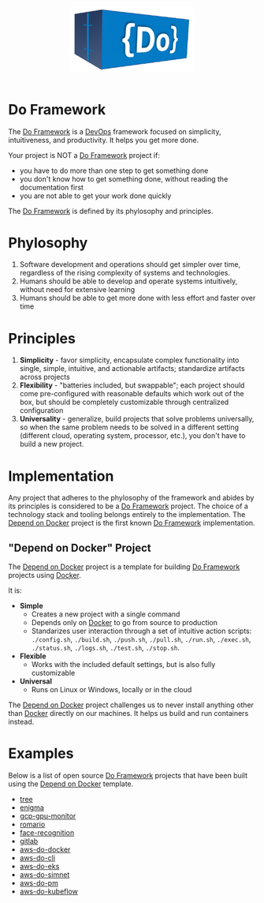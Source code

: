 <div align="center">
<img src="img/DoLogo.png" width="50%"/>
</div>
<br/>

# Do Framework 
The [Do Framework](https://github.com/iankoulski/do-framework) is a [DevOps](https://en.wikipedia.org/wiki/DevOps) framework focused on simplicity, intuitiveness, and productivity. It helps you get more done.

Your project is NOT a [Do Framework](https://github.com/iankoulski/do-framework) project if:
* you have to do more than one step to get something done
* you don't know how to get something done, without reading the documentation first
* you are not able to get your work done quickly

The [Do Framework](https://github.com/iankoulski/do-framework) is defined by its phylosophy and principles.

# Phylosophy
1. Software development and operations should get simpler over time, regardless of the rising complexity of systems and technologies. 
2. Humans should be able to develop and operate systems intuitively, without need for extensive learning 
3. Humans should be able to get more done with less effort and faster over time

# Principles
1. **Simplicity** - favor simplicity, encapsulate complex functionality into single, simple, intuitive, and actionable artifacts; standardize artifacts across projects
2. **Flexibility** - "batteries included, but swappable"; each project should come pre-configured with reasonable defaults which work out of the box, but should be completely customizable through centralized configuration
3. **Universality** - generalize, build projects that solve problems universally, so when the same problem needs to be solved in a different setting (different cloud, operating system, processor, etc.), you don't have to build a new project.

# Implementation
Any project that adheres to the phylosophy of the framework and abides by its principles is considered to be a [Do Framework](https://github.com/iankoulski/do-framework) project. The choice of a technology stack and tooling belongs entirely to the implementation. The [Depend on Docker](https://github.com/iankoulski/depend-on-docker) project is the first known [Do Framework](https://github.com/iankoulski/do-framework) implementation. 

## "Depend on Docker" Project
The [Depend on Docker](https://github.com/iankoulski/depend-on-docker) project is a template for building [Do Framework](https://github.com/iankoulski/do-framework) projects using [Docker](https://www.docker.com). 

It is:
* **Simple**
    * Creates a new project with a single command
    * Depends only on [Docker](https://docker.com) to go from source to production
    * Standarizes user interaction through a set of intuitive action scripts: `./config.sh`, `./build.sh`, `./push.sh`, `./pull.sh`, `./run.sh`, `./exec.sh`, `./status.sh`, `./logs.sh`, `./test.sh`, `./stop.sh`.
* **Flexible**
    * Works with the included default settings, but is also fully customizable 
* **Universal**
    * Runs on Linux or Windows, locally or in the cloud

The [Depend on Docker](https://github.com/iankoulski/depend-on-docker) project challenges us to never install anything other than [Docker](https://docker.com) directly on our machines. It helps us build and run containers instead.

# Examples
Below is a list of open source [Do Framework](https://github.com/iankoulski/do-framework) projects that have been built using the [Depend on Docker](https://github.com/iankoulski/depend-on-docker) template.

* [tree](https://github.com/iankoulski/tree)
* [enigma](https://github.com/iankoulski/enigma)
* [gcp-gpu-monitor](https://github.com/iankoulski/gcp-gpu-monitor)
* [romario](https://github.com/fabiononato/romario)
* [face-recognition](https://github.com/iankoulski/depend-on-docker-ai)
* [gitlab](https://github.com/iankoulski/gitlab)
* [aws-do-docker](https://github.com/aws-samples/aws-do-docker)
* [aws-do-cli](https://github.com/aws-samples/aws-do-cli)
* [aws-do-eks](https://github.com/aws-samples/aws-do-eks)
* [aws-do-simnet](https://github.com/aws-samples/aws-do-simnet)
* [aws-do-pm](https://github.com/aws-samples/aws-do-pm)
* [aws-do-kubeflow](https://github.com/aws-samples/aws-do-kubeflow)
